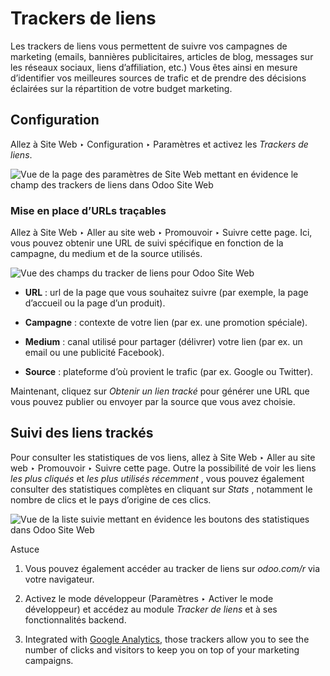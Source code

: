 # Trackers de liens

Les trackers de liens vous permettent de suivre vos campagnes de marketing
(emails, bannières publicitaires, articles de blog, messages sur les réseaux
sociaux, liens d’affiliation, etc.) Vous êtes ainsi en mesure d’identifier vos
meilleures sources de trafic et de prendre des décisions éclairées sur la
répartition de votre budget marketing.

## Configuration

Allez à Site Web ‣ Configuration ‣ Paramètres et activez les _Trackers de
liens_.

![Vue de la page des paramètres de Site Web mettant en évidence le champ des
trackers de liens dans Odoo Site
Web](../../../../_images/enable_link_tracker.png)

### Mise en place d’URLs traçables

Allez à Site Web ‣ Aller au site web ‣ Promouvoir ‣ Suivre cette page. Ici,
vous pouvez obtenir une URL de suivi spécifique en fonction de la campagne, du
medium et de la source utilisés.

![Vue des champs du tracker de liens pour Odoo Site
Web](../../../../_images/link_tracker_fields.png)

  * **URL** : url de la page que vous souhaitez suivre (par exemple, la page d’accueil ou la page d’un produit).

  * **Campagne** : contexte de votre lien (par ex. une promotion spéciale).

  * **Medium** : canal utilisé pour partager (délivrer) votre lien (par ex. un email ou une publicité Facebook).

  * **Source** : plateforme d’où provient le trafic (par ex. Google ou Twitter).

Maintenant, cliquez sur _Obtenir un lien tracké_ pour générer une URL que vous
pouvez publier ou envoyer par la source que vous avez choisie.

## Suivi des liens trackés

Pour consulter les statistiques de vos liens, allez à Site Web ‣ Aller au site
web ‣ Promouvoir ‣ Suivre cette page. Outre la possibilité de voir les liens
_les plus cliqués_ et _les plus utilisés récemment_ , vous pouvez également
consulter des statistiques complètes en cliquant sur _Stats_ , notamment le
nombre de clics et le pays d’origine de ces clics.

![Vue de la liste suivie mettant en évidence les boutons des statistiques dans
Odoo Site Web](../../../../_images/links_statistics.png)

Astuce

  1. Vous pouvez également accéder au tracker de liens sur _odoo.com/r_ via votre navigateur.

  2. Activez le mode développeur (Paramètres ‣ Activer le mode développeur) et accédez au module _Tracker de liens_ et à ses fonctionnalités backend.

  3. Integrated with [Google Analytics](analytics.html#analytics-google-analytics), those trackers allow you to see the number of clicks and visitors to keep you on top of your marketing campaigns.

